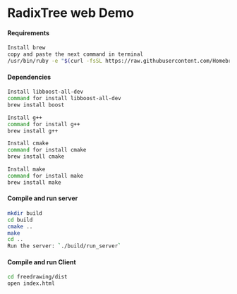 RadixTree web Demo 
========
#### Requirements
```sh
Install brew
copy and paste the next command in terminal 
/usr/bin/ruby -e "$(curl -fsSL https://raw.githubusercontent.com/Homebrew/install/master/install)"
```

#### Dependencies
```sh
Install libboost-all-dev
command for install libboost-all-dev
brew install boost
```
```sh
Install g++
command for install g++ 
brew install g++ 
```
```sh
Install cmake
command for install cmake
brew install cmake 
```
```sh
Install make
command for install make
brew install make 
```

#### Compile and run server

```sh
mkdir build
cd build
cmake ..
make
cd ..
Run the server: `./build/run_server`
```

#### Compile and run Client

```sh
cd freedrawing/dist
open index.html
```

